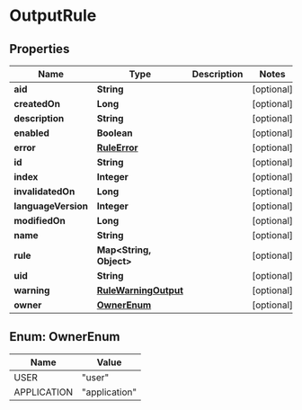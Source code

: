 
# OutputRule

## Properties
Name | Type | Description | Notes
------------ | ------------- | ------------- | -------------
**aid** | **String** |  |  [optional]
**createdOn** | **Long** |  |  [optional]
**description** | **String** |  |  [optional]
**enabled** | **Boolean** |  |  [optional]
**error** | [**RuleError**](RuleError.md) |  |  [optional]
**id** | **String** |  |  [optional]
**index** | **Integer** |  |  [optional]
**invalidatedOn** | **Long** |  |  [optional]
**languageVersion** | **Integer** |  |  [optional]
**modifiedOn** | **Long** |  |  [optional]
**name** | **String** |  |  [optional]
**rule** | **Map&lt;String, Object&gt;** |  |  [optional]
**uid** | **String** |  |  [optional]
**warning** | [**RuleWarningOutput**](RuleWarningOutput.md) |  |  [optional]
**owner** | [**OwnerEnum**](#OwnerEnum) |  |  [optional]


<a name="OwnerEnum"></a>
## Enum: OwnerEnum
Name | Value
---- | -----
USER | &quot;user&quot;
APPLICATION | &quot;application&quot;



